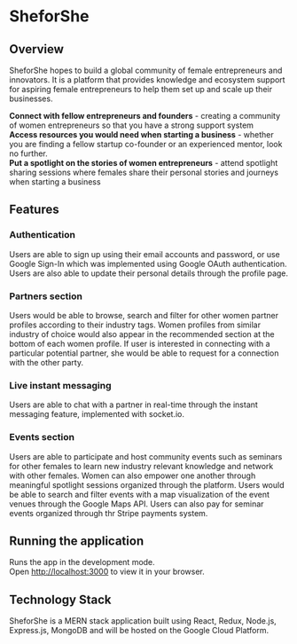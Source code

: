 # SheforShe

## Overview

SheforShe hopes to build a global community of female entrepreneurs and innovators. It is a platform that provides knowledge and ecosystem support for aspiring female entrepreneurs to help them set up and scale up their businesses. 

**Connect with fellow entrepreneurs and founders** - creating a community of women entrepreneurs so that you have a strong support system \
**Access resources you would need when starting a business** - whether you are finding a fellow startup co-founder or an experienced mentor, look no further. \
**Put a spotlight on the stories of women entrepreneurs** - attend spotlight sharing sessions where females share their personal stories and journeys when starting a business 

## Features
### Authentication

Users are able to sign up using their email accounts and password, or use Google Sign-In which was implemented using Google OAuth authentication. Users are also able to update their personal details through the profile page.  

### Partners section 
Users would be able to browse, search and filter for other women partner profiles according to their industry tags. Women profiles from similar industry of choice would also appear in the recommended section at the bottom of each women profile. If user is interested in connecting with a particular potential partner, she would be able to request for a connection with the other party. 

### Live instant messaging 
Users are able to chat with a partner in real-time through the instant messaging feature, implemented with socket.io. 

### Events section
Users are able to participate and host community events such as seminars for other females to learn new industry relevant knowledge and network with other females. Women can also empower one another through meaningful spotlight sessions organized through the platform. Users would be able to search and filter events with a map visualization of the event venues through the Google Maps API. Users can also pay for seminar events organized through thr Stripe payments system. 

## Running the application 
Runs the app in the development mode.\
Open [http://localhost:3000](http://localhost:3000) to view it in your browser.

## Technology Stack

SheforShe is a MERN stack application built using React, Redux, Node.js, Express.js, MongoDB and will be hosted on the Google Cloud Platform. 


